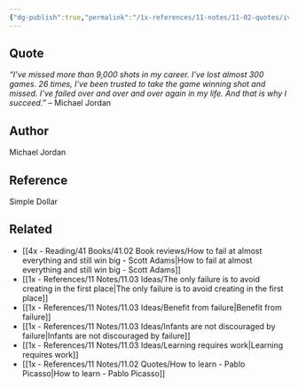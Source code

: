 ```yaml
---
{"dg-publish":true,"permalink":"/1x-references/11-notes/11-02-quotes/ive-failed-over-and-over-and-over-again-in-my-life-and-that-is-why-i-succeed-michael-jordan/","title":"Ive failed over and over and over again in my life. And that is why I succeed - Michael Jordan.","dgShowBacklinks":false}
---
```



## Quote
_“I’ve missed more than 9,000 shots in my career. I’ve lost almost 300 games. 26 times, I’ve been trusted to take the game winning shot and missed. I’ve failed over and over and over again in my life. And that is why I succeed.”_ – Michael Jordan

## Author
Michael Jordan

## Reference
Simple Dollar

## Related
- [[4x - Reading/41 Books/41.02 Book reviews/How to fail at almost everything and still win big - Scott Adams\|How to fail at almost everything and still win big - Scott Adams]]
- [[1x - References/11 Notes/11.03 Ideas/The only failure is to avoid creating in the first place\|The only failure is to avoid creating in the first place]]
- [[1x - References/11 Notes/11.03 Ideas/Benefit from failure\|Benefit from failure]]
- [[1x - References/11 Notes/11.03 Ideas/Infants are not discouraged by failure\|Infants are not discouraged by failure]]
- [[1x - References/11 Notes/11.03 Ideas/Learning requires work\|Learning requires work]]
- [[1x - References/11 Notes/11.02 Quotes/How to learn - Pablo Picasso\|How to learn - Pablo Picasso]]
